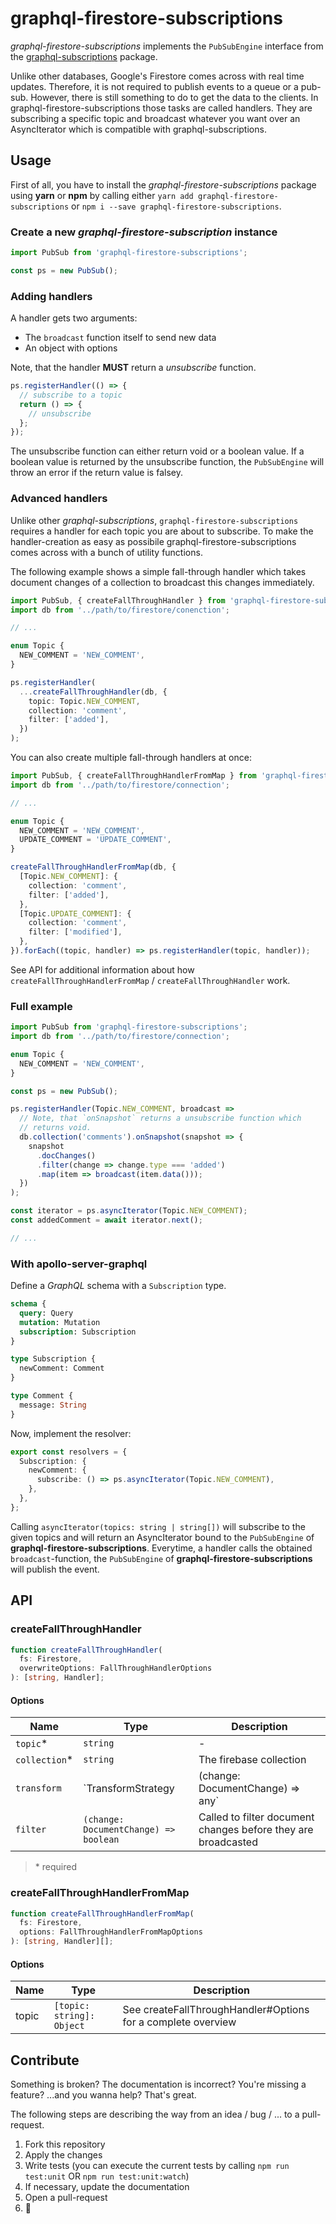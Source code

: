# graphql-firestore-subscriptions

_graphql-firestore-subscriptions_ implements the `PubSubEngine` interface from the [graphql-subscriptions](https://github.com/apollographql/graphql-subscriptions) package.

Unlike other databases, Google's Firestore comes across with real time updates. Therefore, it is not required to publish events to a queue or a pub-sub.
However, there is still something to do to get the data to the clients. In graphql-firestore-subscriptions those tasks are called handlers. They are subscribing a specific topic and broadcast whatever you want over an AsyncIterator which is compatible with graphql-subscriptions.

## Usage

First of all, you have to install the _graphql-firestore-subscriptions_ package using **yarn** or **npm** by calling either `yarn add graphql-firestore-subscriptions` or `npm i --save graphql-firestore-subscriptions`.

### Create a new _graphql-firestore-subscription_ instance

```typescript
import PubSub from 'graphql-firestore-subscriptions';

const ps = new PubSub();
```

### Adding handlers

A handler gets two arguments:

- The `broadcast` function itself to send new data
- An object with options

Note, that the handler **MUST** return a _unsubscribe_ function.

```typescript
ps.registerHandler(() => {
  // subscribe to a topic
  return () => {
    // unsubscribe
  };
});
```

The unsubscribe function can either return void or a boolean value. If a boolean value is returned by the unsubscribe function, the `PubSubEngine` will throw an error if the return value is falsey.

### Advanced handlers

Unlike other _graphql-subscriptions_, `graphql-firestore-subscriptions` requires a handler for each topic you are about to subscribe.
To make the handler-creation as easy as possibile graphql-firestore-subscriptions comes across with a bunch of utility functions.

The following example shows a simple fall-through handler which takes document changes of a collection to broadcast this changes immediately.

```typescript
import PubSub, { createFallThroughHandler } from 'graphql-firestore-subscriptions';
import db from '../path/to/firestore/conenction';

// ...

enum Topic {
  NEW_COMMENT = 'NEW_COMMENT',
}

ps.registerHandler(
  ...createFallThroughHandler(db, {
    topic: Topic.NEW_COMMENT,
    collection: 'comment',
    filter: ['added'],
  })
);
```

You can also create multiple fall-through handlers at once:

```typescript
import PubSub, { createFallThroughHandlerFromMap } from 'graphql-firestore-subscriptions';
import db from '../path/to/firestore/connection';

// ...

enum Topic {
  NEW_COMMENT = 'NEW_COMMENT',
  UPDATE_COMMENT = 'UPDATE_COMMENT',
}

createFallThroughHandlerFromMap(db, {
  [Topic.NEW_COMMENT]: {
    collection: 'comment',
    filter: ['added'],
  },
  [Topic.UPDATE_COMMENT]: {
    collection: 'comment',
    filter: ['modified'],
  },
}).forEach((topic, handler) => ps.registerHandler(topic, handler));
```

See API for additional information about how `createFallThroughHandlerFromMap` / `createFallThroughHandler` work.

### Full example

```typescript
import PubSub from 'graphql-firestore-subscriptions';
import db from '../path/to/firestore/connection';

enum Topic {
  NEW_COMMENT = 'NEW_COMMENT',
}

const ps = new PubSub();

ps.registerHandler(Topic.NEW_COMMENT, broadcast =>
  // Note, that `onSnapshot` returns a unsubscribe function which
  // returns void.
  db.collection('comments').onSnapshot(snapshot => {
    snapshot
      .docChanges()
      .filter(change => change.type === 'added')
      .map(item => broadcast(item.data()));
  })
);

const iterator = ps.asyncIterator(Topic.NEW_COMMENT);
const addedComment = await iterator.next();

// ...
```

### With apollo-server-graphql

Define a _GraphQL_ schema with a `Subscription` type.

```graphql
schema {
  query: Query
  mutation: Mutation
  subscription: Subscription
}

type Subscription {
  newComment: Comment
}

type Comment {
  message: String
}
```

Now, implement the resolver:

```typescript
export const resolvers = {
  Subscription: {
    newComment: {
      subscribe: () => ps.asyncIterator(Topic.NEW_COMMENT),
    },
  },
};
```

Calling `asyncIterator(topics: string | string[])` will subscribe to the given topics and will return an AsyncIterator bound to the `PubSubEngine` of **graphql-firestore-subscriptions**.
Everytime, a handler calls the obtained `broadcast`-function, the `PubSubEngine` of **graphql-firestore-subscriptions** will publish the event.

## API

### createFallThroughHandler

```typescript
function createFallThroughHandler(
  fs: Firestore,
  overwriteOptions: FallThroughHandlerOptions
): [string, Handler];
```

#### Options

| Name           | Type                                                  | Description                                                   |
| -------------- | ----------------------------------------------------- | ------------------------------------------------------------- |
| `topic`\*      | `string`                                              | -                                                             |
| `collection`\* | `string`                                              | The firebase collection                                       |
| `transform`    | `TransformStrategy | (change: DocumentChange) => any` | Called to transform the broadcast-payload                     |
| `filter`       | `(change: DocumentChange) => boolean`                 | Called to filter document changes before they are broadcasted |

> \* required

### createFallThroughHandlerFromMap

```typescript
function createFallThroughHandlerFromMap(
  fs: Firestore,
  options: FallThroughHandlerFromMapOptions
): [string, Handler][];
```

#### Options

| Name  | Type                      | Description                                                  |
| ----- | ------------------------- | ------------------------------------------------------------ |
| topic | `[topic: string]: Object` | See createFallThroughHandler#Options for a complete overview |

## Contribute

Something is broken? The documentation is incorrect? You're missing a feature? ...and you wanna help? That's great.

The following steps are describing the way from an idea / bug / ... to a pull-request.

1. Fork this repository
1. Apply the changes
1. Write tests (you can execute the current tests by calling `npm run test:unit` OR `npm run test:unit:watch`)
1. If necessary, update the documentation
1. Open a pull-request
1. :tada:
